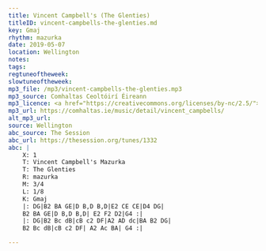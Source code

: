 ```yaml
---
title: Vincent Campbell's (The Glenties)
titleID: vincent-campbells-the-glenties.md
key: Gmaj
rhythm: mazurka
date: 2019-05-07
location: Wellington 
notes: 
tags: 
regtuneoftheweek: 
slowtuneoftheweek: 
mp3_file: /mp3/vincent-campbells-the-glenties.mp3
mp3_source: Comhaltas Ceoltóirí Éireann
mp3_licence: <a href="https://creativecommons.org/licenses/by-nc/2.5/">CC-BY-NC-2.5</a>
mp3_url: https://comhaltas.ie/music/detail/vincent_campbells/
alt_mp3_url: 
source: Wellington
abc_source: The Session
abc_url: https://thesession.org/tunes/1332
abc: |
    X: 1
    T: Vincent Campbell's Mazurka
    T: The Glenties
    R: mazurka
    M: 3/4
    L: 1/8
    K: Gmaj
    |: DG|B2 BA GE|D B,D B,D|E2 CE CE|D4 DG|
    B2 BA GE|D B,D B,D| E2 F2 D2|G4 :|
    |: DG|B2 Bc dB|cB c2 DF|A2 AD dc|BA B2 DG|
    B2 Bc dB|cB c2 DF| A2 Ac BA| G4 :|

---
```

